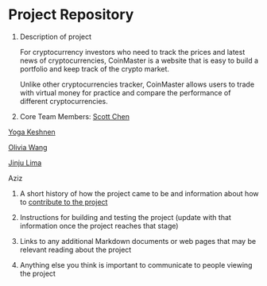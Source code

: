 # Project Repository

1. Description of project

	  For cryptocurrency investors who need to track the prices and latest news of cryptocurrencies, CoinMaster is a website that is easy to build a portfolio and keep   track of the crypto market. 
	  
	  Unlike other cryptocurrencies tracker, CoinMaster allows users to trade with virtual money for practice and compare the performance of   different    cryptocurrencies. 


1. Core Team Members:
  [Scott Chen](https://github.com/2170chm)
  
  [Yoga Keshnen](https://github.com/Keshnen)
  
  [Olivia Wang](https://github.com/oliviaw215)
  
  [Jinju Lima](https://github.com/jlima714)
  
  Aziz


1. A short history of how the project came to be and information about how to [contribute to the project](https://github.com/software-assignments-spring2022/final-project-coinmaster/blob/master/CONTRIBUTING.md)

1. Instructions for building and testing the project (update with that information once the project reaches that stage)

1. Links to any additional Markdown documents or web pages that may be relevant reading about the project

1. Anything else you think is important to communicate to people viewing the project
